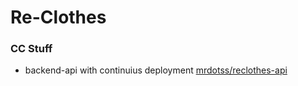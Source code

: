# Re-Clothes

### CC Stuff
* backend-api with continuius deployment [mrdotss/reclothes-api](https://github.com/mrdotss/reclothes-api)
